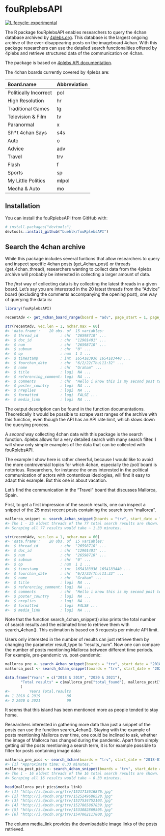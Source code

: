 
<!-- README.md is generated from README.Rmd. Please edit that file -->

# fouRplebsAPI

<!-- badges: start -->

[![Lifecycle:
experimental](https://img.shields.io/badge/lifecycle-experimental-orange.svg)](https://lifecycle.r-lib.org/articles/stages.html#experimental)
<!-- badges: end -->

The R package fouRplebsAPI enables researchers to query the 4chan
database archived by [4plebs.org](https://www.4plebs.org/). This
database is the largest ongoing archive of the ever-disappearing posts
on the imageboard 4chan. With this package researchers can use the
detailed search functionalities offered by 4plebs and retrieve
structured data of the communication on 4chan.

The package is based on [4plebs API
documentation](https://4plebs.tech/foolfuuka/).

The 4chan boards currently covered by 4plebs are:

| Board.name            | Abbreviation |
|:----------------------|:-------------|
| Politically Incorrect | pol          |
| High Resolution       | hr           |
| Traditional Games     | tg           |
| Television & Film     | tv           |
| Paranormal            | x            |
| Sh\*t 4chan Says      | s4s          |
| Auto                  | o            |
| Advice                | adv          |
| Travel                | trv          |
| Flash                 | f            |
| Sports                | sp           |
| My Little Politics    | mlpol        |
| Mecha & Auto          | mo           |

## Installation

You can install the fouRplebsAPI from GitHub with:

``` r
# install.packages("devtools")
devtools::install_github("buehlk/fouRplebsAPI")
```

## Search the 4chan archive

While this package includes several funtions that allow researchers to
query and inspect specific 4chan posts (get_4chan_post) or threads
(get_4chan_thread), researchers wanting to collect data from the 4plebs
archive will probably be interested in collecting a larger amount of
data.

The *first* way of collecting data is by collecting the latest threads
in a given board. Let’s say you are interested in the 20 latest threads
from the “Advice” board (excluding the comments accompanying the opening
post), one way of querying the data is:

``` r
library(fouRplebsAPI)

recentAdv <- get_4chan_board_range(board = "adv", page_start = 1, page_stop = 2, latest_comments = FALSE)

str(recentAdv, vec.len = 1, nchar.max = 60)
#> 'data.frame':    20 obs. of  15 variables:
#>  $ thread_id          : chr  "26598710" ...
#>  $ doc_id             : chr  "12901401" ...
#>  $ num                : chr  "26598710" ...
#>  $ subnum             : chr  "0" ...
#>  $ op                 : num  1 1 ...
#>  $ timestamp          : int  1654183936 1654183440 ...
#>  $ fourchan_date      : chr  "6/2/22(Thu)11:32" ...
#>  $ name               : chr  "Graham" ...
#>  $ title              : logi  NA ...
#>  $ referencing_comment: logi  NA ...
#>  $ comments           : chr  "Hello i know this is my second post today o"| __truncated__ ...
#>  $ poster_country     : logi  NA ...
#>  $ nreplies           : logi  NA ...
#>  $ formatted          : logi  FALSE ...
#>  $ media_link         : logi  NA ...
```

The output description can be found in the function documentations.
Theoretically it would be possible to scrape vast ranges of the archive
with this function, even though the API has an API rate limit, which
slows down the querying process.

A *second* way collecting 4chan data with this package is the search
function. 4plebs allows for a very detailed search with many search
filter. I will show only simple examples of the data that can be
collected with fouRplebsAPI.

The example I show here is rather cheerful, because I would like to
avoid the more controversial topics for which 4chan, especially the
/pol/ board is notorious. Researchers, for instance the ones interested
in the political communication of actors with contentious ideologies,
will find it easy to adapt this example. But this one is about vacation.

Let’s find the communication in the “Travel” board that discusses
Mallorca, Spain.

First, to get a first impression of the search results, one can inspect
a snippet of the 25 most recent posts containing the search term
“mallorca”.

``` r
mallorca_snippet <- search_4chan_snippet(boards = "trv", start_date = "2021-01-01", end_date = "2022-12-31", text = "mallorca")
#> The 1 - 25 oldest threads of the 77 total search results are shown.
#> Scraping all 77 results would take ~ 1.33 minutes.

str(recentAdv, vec.len = 1, nchar.max = 60)
#> 'data.frame':    20 obs. of  15 variables:
#>  $ thread_id          : chr  "26598710" ...
#>  $ doc_id             : chr  "12901401" ...
#>  $ num                : chr  "26598710" ...
#>  $ subnum             : chr  "0" ...
#>  $ op                 : num  1 1 ...
#>  $ timestamp          : int  1654183936 1654183440 ...
#>  $ fourchan_date      : chr  "6/2/22(Thu)11:32" ...
#>  $ name               : chr  "Graham" ...
#>  $ title              : logi  NA ...
#>  $ referencing_comment: logi  NA ...
#>  $ comments           : chr  "Hello i know this is my second post today o"| __truncated__ ...
#>  $ poster_country     : logi  NA ...
#>  $ nreplies           : logi  NA ...
#>  $ formatted          : logi  FALSE ...
#>  $ media_link         : logi  NA ...
```

Note that the function search_4chan_snippet() also prints the total
number of search results and the estimated time to retrieve them with
search_4chan(). This estimation is based on 5 requests per minute API
limit.

Users only interested in the number of results can just retrieve them by
changing the parameter result_type to “results_num”. Now one can compare
the number of posts mentioning Mallorca between different time periods.
For example, pre-pandemic vs. post-pandemic:

``` r
mallorca_pre <- search_4chan_snippet(boards = "trv", start_date = "2018-01-01", end_date = "2019-12-31", text = "mallorca", result_type = "results_num")
mallorca_post <- search_4chan_snippet(boards = "trv", start_date = "2020-01-01", end_date = "2021-12-31", text = "mallorca", result_type = "results_num")

data.frame("Years" = c("2018 & 2019", "2020 & 2021"),
       "Total results" = c(mallorca_pre["total_found"], mallorca_post["total_found"])
       )
#>         Years Total.results
#> 1 2018 & 2019            86
#> 2 2020 & 2021            99
```

It seems that this island has been mentioned more as people tended to
stay home.

Researchers interested in gathering more data than just a snippet of the
posts can use the function search_4chan(). Staying with the example of
posts mentioning Mallorca over time, one could be inclined to ask,
whether the image of Mallorca has changed during the pandemic. Apart
from simply getting *all* the posts mentioning a search term, it is for
example possible to filter for posts containing image data:

``` r
mallorca_pre_pics <- search_4chan(boards = "trv", start_date = "2018-01-01", end_date = "2019-12-31", text = "mallorca", show_only = "image")
#> [1] "Approximate time: 0.33 minutes."
mallorca_post_pics <- search_4chan_snippet(boards = "trv", start_date = "2018-01-01", end_date = "2019-12-31", text = "mallorca", show_only = "image")
#> The 1 - 16 oldest threads of the 16 total search results are shown.
#> Scraping all 16 results would take ~ 0.33 minutes.

head(mallorca_post_pics$media_link)
#> [1] "http://i.4pcdn.org/trv/1521713616876.jpg"
#> [2] "http://i.4pcdn.org/trv/1525249686528.jpg"
#> [3] "http://i.4pcdn.org/trv/1527534752103.jpg"
#> [4] "http://i.4pcdn.org/trv/1527865867839.jpg"
#> [5] "http://i.4pcdn.org/trv/1533082869505.jpg"
#> [6] "http://i.4pcdn.org/trv/1547062117808.jpg"
```

The column media_link provides the downloadable image links of the posts
retrieved.
